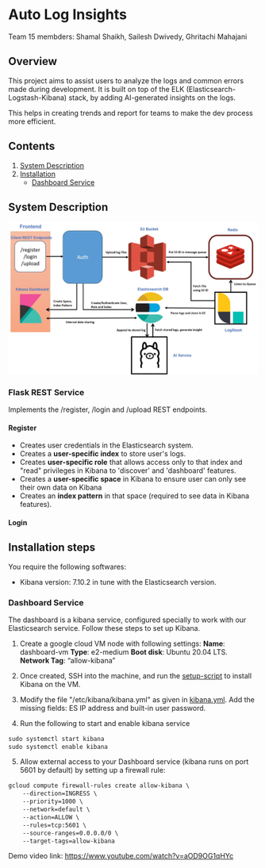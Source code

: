 # Auto Log Insights

Team 15 membders: Shamal Shaikh, Sailesh Dwivedy, Ghritachi Mahajani

## Overview

This project aims to assist users to analyze the logs and common errors made during development. It is built on top of the ELK (Elasticsearch-Logstash-Kibana) stack, by adding AI-generated insights on the logs.

This helps in creating trends and report for teams to make the dev process more efficient.

## Contents

1. [System Description](#system-description)
2. [Installation](#installation-steps)
    - [Dashboard Service](#dashboard)


## System Description
![Architecture](/architecture.jpg)
### Flask REST Service
Implements the /register, /login and /upload REST endpoints.

#### Register
- Creates user credentials in the Elasticsearch system.
- Creates a <b>user-specific index</b> to store user's logs.
- Creates <b>user-specific role</b>  that allows access only to that index and "read" privileges in Kibana to 'discover' and 'dashboard' features. 
- Creates a <b>user-specific space</b>  in Kibana to ensure user can only see their own data on Kibana
- Creates an <b>index pattern</b> in that space (required to see data in Kibana features).

#### Login


## Installation steps
You require the following softwares:
- Kibana version: 7.10.2 in tune with the Elasticsearch version.
### Dashboard Service
The dashboard is a kibana service, configured specially to work with our Elasticsearch service. Follow these steps to set up Kibana. 
1. Create a google cloud VM node with following settings:
<b>Name</b>: dashboard-vm
<b>Type</b>: e2-medium <b>Boot disk</b>: Ubuntu 20.04 LTS. <b>Network Tag</b>: “allow-kibana”
 
2. Once created, SSH into the machine, and run the [setup-script](dashboard_service/kibana_setup.sh) to install Kibana on the VM.
3. Modify the file "/etc/kibana/kibana.yml" as given in [kibana.yml](dashboard_service/kibana.yaml). Add the missing fields: ES IP address and built-in user password.
4. Run the following to start and enable kibana service

```
sudo systemctl start kibana
sudo systemctl enable kibana
```
5. Allow external access to your Dashboard service (kibana runs on port 5601 by default) by setting up a firewall rule:
```
gcloud compute firewall-rules create allow-kibana \
    --direction=INGRESS \
    --priority=1000 \
    --network=default \
    --action=ALLOW \
    --rules=tcp:5601 \
    --source-ranges=0.0.0.0/0 \
    --target-tags=allow-kibana
```


Demo video link: https://www.youtube.com/watch?v=aOD9OG1qHYc



